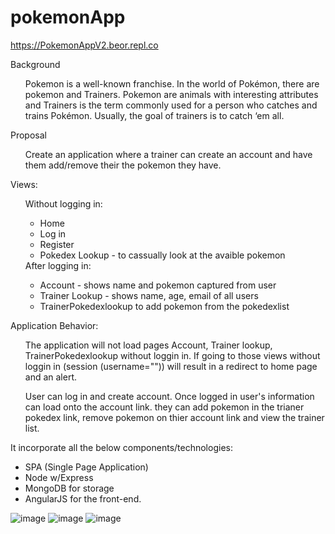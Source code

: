 # pokemonApp 
https://PokemonAppV2.beor.repl.co
<ul></ul> 
Background
  <ul> Pokemon is a well-known franchise. In the world of Pokémon, there are pokemon and Trainers. Pokemon are animals with interesting attributes and Trainers is the term commonly used for a person who catches and trains Pokémon. Usually, the goal of trainers is to catch ‘em all.</ul> 

Proposal
<ul> 
  Create an application where a trainer can create an account and have them add/remove their the pokemon they have. 
</ul> 
Views:
<ul> 
  Without logging in:
   <ul>  
     <li>Home</li>
     <li> Log in 
     <li> Register</li>
     <li> Pokedex Lookup - to cassually look at the avaible pokemon </li>
     </ul> 
  After logging in:
  <ul> 
    <li>Account - shows name and pokemon captured from user</li>
    <li>Trainer Lookup - shows name, age, email of all users</li>
    <li>TrainerPokedexlookup to add pokemon from the pokedexlist</li>
   </ul> 
</ul> 

Application Behavior:
<ul>  The application will not load pages Account, Trainer lookup, TrainerPokedexlookup without loggin in. If going to those views without loggin in (session (username="")) will result in a redirect to home page and an alert.

User can log in and create account.
Once logged in user's information can load onto the account link. they can add pokemon in the trianer pokedex link, remove pokemon on thier account link and view the trainer list.
</ul> 
It incorporate all the below components/technologies:
<ul> 
  <li> SPA (Single Page Application)</li>
  <li> Node w/Express</li>
  <li> MongoDB for storage</li>
  <li> AngularJS for the front-end.</li>
</ul> 





![image](https://user-images.githubusercontent.com/51274827/222938011-97641fd0-b55e-453d-a7b1-48a24f983e1a.png)
![image](https://user-images.githubusercontent.com/51274827/222938047-003c1711-bb31-4bea-93fd-1fadc8f45464.png)
![image](https://user-images.githubusercontent.com/51274827/222938050-0d208ffc-e4c3-44d6-bbed-69d4ea18e5a1.png)


